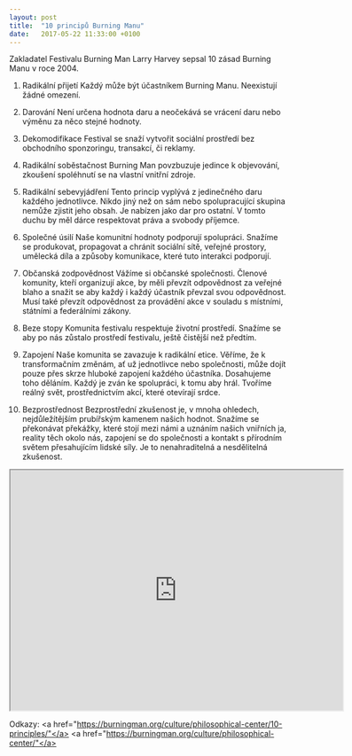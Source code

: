 ```yaml
---
layout: post
title:  "10 principů Burning Manu"
date:   2017-05-22 11:33:00 +0100
---
```

Zakladatel Festivalu Burning Man Larry Harvey sepsal 10 zásad Burning Manu v roce 2004. 

1. Radikální přijetí
Každý může být účastníkem Burning Manu. Neexistují žádné omezení.

2. Darování
Není určena hodnota daru a neočekává se vrácení daru nebo výměnu za něco stejné hodnoty.

3. Dekomodifikace
Festival se snaží vytvořit sociální prostředí bez obchodního sponzoringu, transakcí, či reklamy. 

4. Radikální soběstačnost
Burning Man povzbuzuje jedince k objevování, zkoušení spoléhnutí se na vlastní vnitřní zdroje.

5. Radikální sebevyjádření
Tento princip vyplývá z jedinečného daru každého jednotlivce. Nikdo jiný než on sám nebo spolupracující skupina nemůže zjistit jeho obsah. Je nabízen jako dar pro ostatní. V tomto duchu by měl dárce respektovat práva a svobody příjemce.

6. Společné úsilí
Naše komunitní hodnoty podporují spolupráci. Snažíme se produkovat, propagovat a chránit sociální sítě, veřejné prostory, umělecká díla a způsoby komunikace, které tuto interakci podporují.  

7. Občanská zodpovědnost
Vážíme si občanské společnosti. Členové komunity, kteří organizují akce, by měli převzít odpovědnost za veřejné blaho a snažit se aby každý i každý účastník převzal svou odpovědnost. Musí také převzít odpovědnost za provádění akce v souladu s místními, státními a federálními zákony.

8. Beze stopy
Komunita festivalu respektuje životní prostředí. Snažíme se aby po nás zůstalo prostředí festivalu, ještě čistější než předtím.
 
9. Zapojení
Naše komunita se zavazuje k radikální etice. Věříme, že k transformačním změnám, ať už jednotlivce nebo společnosti, může dojít pouze přes skrze hluboké zapojení každého účastníka. Dosahujeme toho děláním. Každý je zván ke spolupráci, k tomu aby hrál. Tvoříme reálný svět, prostřednictvím akcí, které otevírají srdce. 

10. Bezprostřednost
Bezprostřední zkušenost je, v mnoha ohledech, nejdůležítějším prubířským kamenem našich hodnot. Snažíme se překonávat překážky, které stojí mezi námi a uznáním našich vniřních ja, reality těch okolo nás, zapojení se do společnosti a kontakt s přírodním světem přesahujícím lidské síly. Je to nenahraditelná a nesdělitelná zkušenost.

<iframe width='600' height='434' src='http://www.cestujzadara.cz/cestopisy/amerika/cestopisy-z-usa/festival-burning-man-v-nevade/burning-man-ccn-jpg.jpg='no'></iframe>

Odkazy:
 <a href="https://burningman.org/culture/philosophical-center/10-principles/"</a>
<a href="https://burningman.org/culture/philosophical-center/"</a>

 




